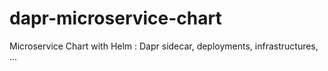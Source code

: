 # dapr-microservice-chart
Microservice Chart with Helm : Dapr sidecar, deployments, infrastructures, ...
